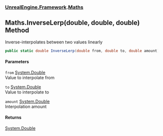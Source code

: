 ### [UnrealEngine.Framework](./UnrealEngine-Framework.md 'UnrealEngine.Framework').[Maths](./UnrealEngine-Framework-Maths.md 'UnrealEngine.Framework.Maths')
## Maths.InverseLerp(double, double, double) Method
Inverse-interpolates between two values linearly  
```csharp
public static double InverseLerp(double from, double to, double amount);
```
#### Parameters
<a name='UnrealEngine-Framework-Maths-InverseLerp(double_double_double)-from'></a>
`from` [System.Double](https://docs.microsoft.com/en-us/dotnet/api/System.Double 'System.Double')  
Value to interpolate from  
  
<a name='UnrealEngine-Framework-Maths-InverseLerp(double_double_double)-to'></a>
`to` [System.Double](https://docs.microsoft.com/en-us/dotnet/api/System.Double 'System.Double')  
Value to interpolate to  
  
<a name='UnrealEngine-Framework-Maths-InverseLerp(double_double_double)-amount'></a>
`amount` [System.Double](https://docs.microsoft.com/en-us/dotnet/api/System.Double 'System.Double')  
Interpolation amount  
  
#### Returns
[System.Double](https://docs.microsoft.com/en-us/dotnet/api/System.Double 'System.Double')  
